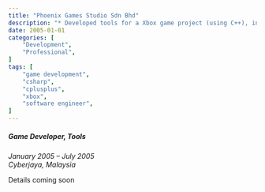 ```yaml
---
title: "Phoenix Games Studio Sdn Bhd"
description: "* Developed tools for a Xbox game project (using C++), in which these tools were meant for developers to utilize in enhancing the game."
date: 2005-01-01
categories: [
    "Development",
    "Professional",
]
tags: [
    "game development",
    "csharp",
    "cplusplus",
    "xbox",
    "software engineer",
]
---
```


##### Game Developer, Tools
*January 2005 – July 2005*  
*Cyberjaya, Malaysia*

Details coming soon